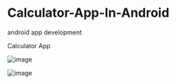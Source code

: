 # Calculator-App-In-Android
android app development


Calculator App 

![image](https://user-images.githubusercontent.com/20369800/64918485-6e8bf400-d7bc-11e9-9398-a5213c50814c.png)

![image](https://user-images.githubusercontent.com/20369800/64918494-8f544980-d7bc-11e9-8f25-638b44306416.png)
